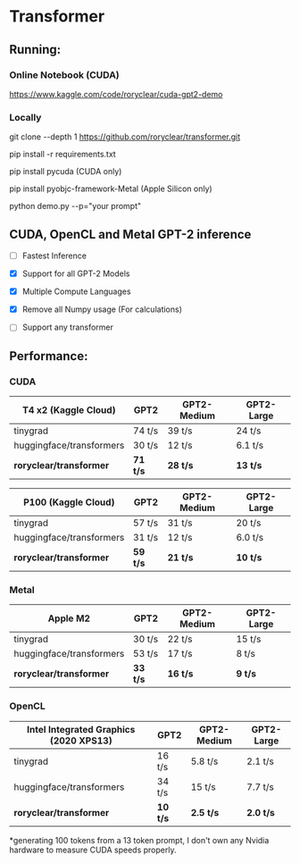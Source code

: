 # Transformer
## Running:
### Online Notebook (CUDA)
https://www.kaggle.com/code/roryclear/cuda-gpt2-demo

### Locally
git clone --depth 1 https://github.com/roryclear/transformer.git

pip install -r requirements.txt

pip install pycuda (CUDA only)

pip install pyobjc-framework-Metal (Apple Silicon only)

python demo.py --p="your prompt" 

## CUDA, OpenCL and Metal GPT-2 inference
- [ ] Fastest Inference

- [X] Support for all GPT-2 Models

- [X] Multiple Compute Languages

- [X] Remove all Numpy usage (For calculations)

- [ ] Support any transformer

## Performance:

### CUDA
|T4 x2 (Kaggle Cloud)         | GPT2          |GPT2-Medium    |GPT2-Large |
| -----------                 | -----------   |------         |----       |
| tinygrad                    |74 t/s         |39 t/s         |24 t/s     |
| huggingface/transformers    |30 t/s         |12 t/s         |6.1 t/s    |  
|**roryclear/transformer**    |**71 t/s**     |**28 t/s**     |**13 t/s** |

|P100 (Kaggle Cloud)          | GPT2          |GPT2-Medium    |GPT2-Large |
| -----------                 | -----------   |------         |----       |
| tinygrad                    |57 t/s         |31 t/s         |20 t/s     |
| huggingface/transformers    |31 t/s         |12 t/s         |6.0 t/s    |  
|**roryclear/transformer**    |**59 t/s**     |**21 t/s**     |**10 t/s** |

### Metal
|Apple M2                   | GPT2          |GPT2-Medium    |GPT2-Large |
| -----------               | -----------   |------         |----       |
| tinygrad                  |30 t/s         |22 t/s         |15 t/s     |
| huggingface/transformers  |53 t/s         |17 t/s         |8 t/s      |  
| **roryclear/transformer** |**33 t/s**     |**16 t/s**     |**9 t/s**  |

### OpenCL
|Intel Integrated Graphics (2020 XPS13)         | GPT2          |GPT2-Medium    |GPT2-Large |
| -----------                                   | -----------   |------         |----       |
| tinygrad                                      |16 t/s         |5.8 t/s        |2.1 t/s    |
| huggingface/transformers                      |34 t/s         |15 t/s         |7.7 t/s    |  
|**roryclear/transformer**                      |**10 t/s**     |**2.5 t/s**    |**2.0 t/s**|

*generating 100 tokens from a 13 token prompt, I don't own any Nvidia hardware to measure CUDA speeds properly.
